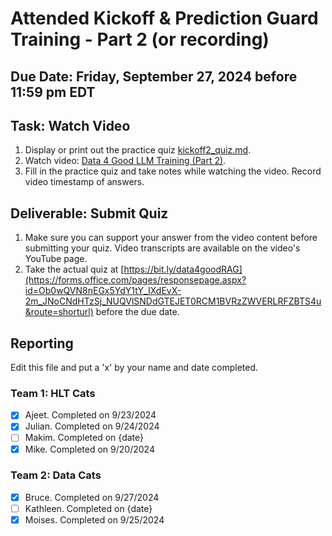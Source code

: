 # Attended Kickoff & Prediction Guard Training - Part 2 (or recording)

## Due Date: Friday, September 27, 2024 before 11:59 pm EDT

## Task: Watch Video
1. Display or print out the practice quiz [kickoff2_quiz.md](https://github.com/uaz-data4good/lessons/blob/23d345a8a39a00b2bb92ef50ac26c870fd6a1248/kickoff2/kickoff2_quiz.md).
2. Watch video: [Data 4 Good LLM Training (Part 2)](https://www.youtube.com/watch?v=hgkDPjKXlb4).
3. Fill in the practice quiz and take notes while watching the video. Record video timestamp of answers.

## Deliverable: Submit Quiz
1. Make sure you can support your answer from the video content before submitting your quiz. Video transcripts are available on the video's YouTube page.
2. Take the actual quiz at [https://bit.ly/data4goodRAG](https://forms.office.com/pages/responsepage.aspx?id=Ob0wQVN8nEGx5YdY1tY_IXdEvX-2m_JNoCNdHTzSj_NUQVlSNDdGTEJET0RCM1BVRzZWVERLRFZBTS4u&route=shorturl) before the due date.

## Reporting
Edit this file and put a 'x' by your name and date completed.

### Team 1: HLT Cats
- [x] Ajeet. Completed on 9/23/2024
- [x] Julian. Completed on 9/24/2024
- [ ] Makim. Completed on {date}
- [x] Mike. Completed on 9/20/2024

### Team 2:  Data Cats
- [x] Bruce. Completed on 9/27/2024 
- [ ] Kathleen. Completed on {date}
- [x] Moises. Completed on 9/25/2024
